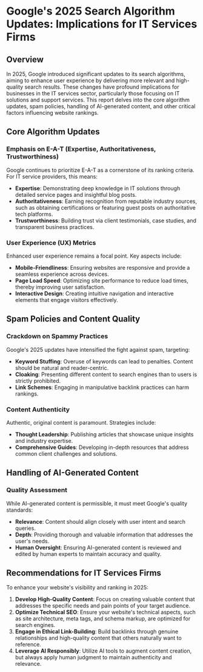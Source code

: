 
# Google's 2025 Search Algorithm Updates: Implications for IT Services Firms

## Overview

In 2025, Google introduced significant updates to its search algorithms, aiming to enhance user experience by delivering more relevant and high-quality search results. These changes have profound implications for businesses in the IT services sector, particularly those focusing on IT solutions and support services. This report delves into the core algorithm updates, spam policies, handling of AI-generated content, and other critical factors influencing website rankings.

## Core Algorithm Updates

### Emphasis on E-A-T (Expertise, Authoritativeness, Trustworthiness)

Google continues to prioritize E-A-T as a cornerstone of its ranking criteria. For IT service providers, this means:

- **Expertise**: Demonstrating deep knowledge in IT solutions through detailed service pages and insightful blog posts.
- **Authoritativeness**: Earning recognition from reputable industry sources, such as obtaining certifications or featuring guest posts on authoritative tech platforms.
- **Trustworthiness**: Building trust via client testimonials, case studies, and transparent business practices.

### User Experience (UX) Metrics

Enhanced user experience remains a focal point. Key aspects include:

- **Mobile-Friendliness**: Ensuring websites are responsive and provide a seamless experience across devices.
- **Page Load Speed**: Optimizing site performance to reduce load times, thereby improving user satisfaction.
- **Interactive Design**: Creating intuitive navigation and interactive elements that engage visitors effectively.

## Spam Policies and Content Quality

### Crackdown on Spammy Practices

Google's 2025 updates have intensified the fight against spam, targeting:

- **Keyword Stuffing**: Overuse of keywords can lead to penalties. Content should be natural and reader-centric.
- **Cloaking**: Presenting different content to search engines than to users is strictly prohibited.
- **Link Schemes**: Engaging in manipulative backlink practices can harm rankings.

### Content Authenticity

Authentic, original content is paramount. Strategies include:

- **Thought Leadership**: Publishing articles that showcase unique insights and industry expertise.
- **Comprehensive Guides**: Developing in-depth resources that address common client challenges and solutions.

## Handling of AI-Generated Content

### Quality Assessment

While AI-generated content is permissible, it must meet Google's quality standards:

- **Relevance**: Content should align closely with user intent and search queries.
- **Depth**: Providing thorough and valuable information that addresses the user's needs.
- **Human Oversight**: Ensuring AI-generated content is reviewed and edited by human experts to maintain accuracy and quality.

## Recommendations for IT Services Firms

To enhance your website's visibility and ranking in 2025:

1. **Develop High-Quality Content**: Focus on creating valuable content that addresses the specific needs and pain points of your target audience.
2. **Optimize Technical SEO**: Ensure your website's technical aspects, such as site architecture, meta tags, and schema markup, are optimized for search engines.
3. **Engage in Ethical Link-Building**: Build backlinks through genuine relationships and high-quality content that others naturally want to reference.
4. **Leverage AI Responsibly**: Utilize AI tools to augment content creation, but always apply human judgment to maintain authenticity and relevance.
